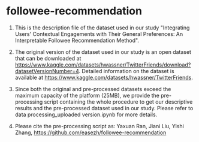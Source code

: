 # followee-recommendation

1. This is the description file of the dataset used in our study "Integrating Users' Contextual Engagements with Their General Preferences: An Interpretable Followee Recommendation Method".

2. The original version of the dataset used in our study is an open dataset that can be downloaded at https://www.kaggle.com/datasets/hwassner/TwitterFriends/download?datasetVersionNumber=4. Detailed information on the dataset is available at https://www.kaggle.com/datasets/hwassner/TwitterFriends.

3. Since both the original and pre-processed datasets exceed the maximum capacity of the platform (25MB), we provide the pre-processing script containing the whole procedure to get our descriptive results and the pre-processed dataset used in our study. Please refer to data processing_uploaded version.ipynb for more details.

4. Please cite the pre-processing script as: Yaxuan Ran, Jiani Liu, Yishi Zhang, https://github.com/easezh/followee-recommendation
